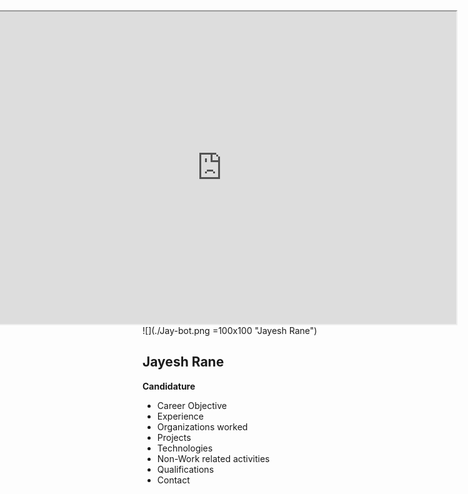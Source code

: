 <iframe width="750" height="500" align="right" allow="microphone;" src="https://console.dialogflow.com/api-client/demo/embedded/Jay-HelpBot"></iframe>

![](./Jay-bot.png =100x100 "Jayesh Rane")
## Jayesh Rane  

**Candidature**  

* Career Objective  
* Experience  
* Organizations worked  
* Projects  
* Technologies  
* Non-Work related activities  
* Qualifications  
* Contact  
